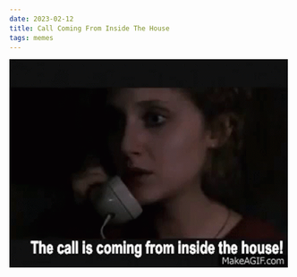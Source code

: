 ```yaml
---
date: 2023-02-12
title: Call Coming From Inside The House
tags: memes
---
```


![comingfrominsidethehouse.png](https://raw.githubusercontent.com/muneer78/muneer78.github.io/master/images/comingfrominsidethehouse.png)
